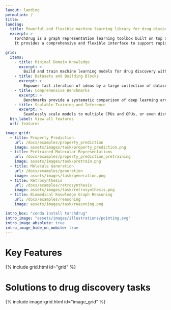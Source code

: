 ```yaml
---
layout: landing
permalink: /
title:
landing:
  title: Powerful and flexible machine learning library for drug discovery
  excerpt: > 
    TorchDrug is a graph representation learning toolbox built on top of PyTorch.
    It provides a comprehensive and flexible interface to support rapid protoyping of machine learning models for drug discovery.

grid:
  items:
    - title: Minimal Domain Knowledge
      excerpt: >
        Build and train machine learning models for drug discovery with minimal domain knowledge.
    - title: Datasets and Building Blocks
      excerpt: >
        Empower fast iteration of ideas by a large collection of datasets and building blocks.
    - title: Comprehensive Benchmarks
      excerpt: >
        Benchmarks provide a systematic comparison of deep learning architectures for drug discovery.
    - title: Scalable Training and Inference
      excerpt: >
        Seamlessly scale models to multiple CPUs and GPUs, or even distributed settings.
  btn_label: View all features
  url: features

image_grid:
  - title: Property Prediction
    url: /docs/examples/property_prediction
    image: assets/images/task/property_prediction.png
  - title: Pretrained Molecular Representations
    url: /docs/examples/property_prediction_pretraining
    image: assets/images/task/pretrain.png
  - title: Molecule Generation
    url: /docs/examples/generation
    image: assets/images/task/generation.png
  - title: Retrosynthesis
    url: /docs/examples/retrosynthesis
    image: assets/images/task/retrosynthesis.png
  - title: Biomedical Knowledge Graph Reasoning
    url: /docs/examples/reasoning
    image: assets/images/task/reasoning.png

intro_box: "conda install torchdrug"
intro_image: "assets/images/illustrations/pointing.svg"
intro_image_absolute: true
intro_image_hide_on_mobile: true
---
```


# Key Features

{% include grid.html id="grid" %}

# Solutions to drug discovery tasks

{% include image-grid.html id="image_grid" %}